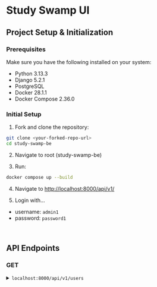 # Study Swamp UI

## Project Setup & Initialization

### Prerequisites

Make sure you have the following installed on your system:

* Python 3.13.3
* Django 5.2.1
* PostgreSQL
* Docker 28.1.1
* Docker Compose 2.36.0

### Initial Setup

1. Fork and clone the repository:

```bash
git clone <your-forked-repo-url>
cd study-swamp-be
```

2. Navigate to root (study-swamp-be)

3. Run:

```bash
docker compose up --build
```

4. Navigate to <http://localhost:8000/api/v1/>

5. Login with...
  - username: `admin1`
  - password: `password1`

<br />

<!-- API ENDPOINTS -->

## API Endpoints
### GET

<details>
<summary> <code>localhost:8000/api/v1/users</code> </summary>

>**Description**
> - Get a list of users.
>
>**Parameters**
> - N/A
>
>**Response**
>#### 200 OK
>
> ```json
> {
>   "data": [
>     {
>       "type": "str",
>       "id": "int",
>       "attributes": 
>         {
>           "username": "str",
>           "email": "str",
>           "first_name": "str",
>           "last_name": "str"
>         }
>      },
>      {"..."}
>    ]
> }
>```
>
>#### 404 Not Found
>
>```json
>{
>   "errors": [
>     {
>       "detail": "Not found.",
>       "status": "404",
>       "code": "not_found"
>     }
>    ]
>}
>```
>
>**Notes**
>
> * none... yet

</details>
